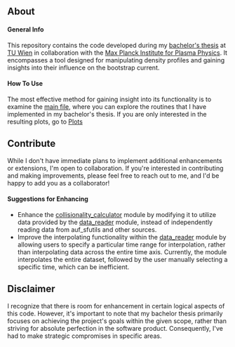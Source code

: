## About

#### General Info

This repository contains the code developed during my [bachelor's thesis](https://www.youtube.com/watch?v=dQw4w9WgXcQ) at [TU Wien](https://www.tuwien.at/en/) in collaboration with the [Max Planck Institute for Plasma Physics](https://www.ipp.mpg.de/en). It encompasses a tool designed for manipulating density profiles and gaining insights into their influence on the bootstrap current.

#### How To Use

The most effective method for gaining insight into its functionality is to examine the [main file](main.py), where you can explore the routines that I have implemented in my bachelor's thesis. If you are only interested in the resulting plots, go to [Plots](Plots/)

## Contribute

While I don't have immediate plans to implement additional enhancements or extensions, I'm open to collaboration. If you're interested in contributing and making improvements, please feel free to reach out to me, and I'd be happy to add you as a collaborator!

#### Suggestions for Enhancing
* Enhance the [collisionality_calculator](collisionality_calculator.py) module by modifying it to utilize data provided by the [data_reader](data_reader.py) module, instead of independently reading data from auf_sfutils and other sources.
* Improve the interpolating functionality within the [data_reader](data_reader.py) module by allowing users to specify a particular time range for interpolation, rather than interpolating data across the entire time axis. Currently, the module interpolates the entire dataset, followed by the user manually selecting a specific time, which can be inefficient.

## Disclaimer

I recognize that there is room for enhancement in certain logical aspects of this code. However, it's important to note that my bachelor thesis primarily focuses on achieving the project's goals within the given scope, rather than striving for absolute perfection in the software product. Consequently, I've had to make strategic compromises in specific areas.
